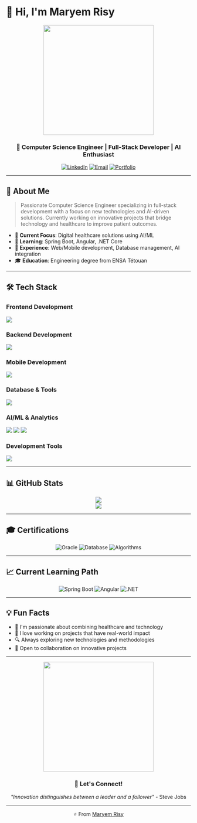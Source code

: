 # 👋 Hi, I'm Maryem Risy

<div align="center">
  <img src="https://user-images.githubusercontent.com/74038190/221352975-94759904-aa4c-4032-a8ab-b546efb9c478.gif" width="300"/>
</div>

<h3 align="center">🚀 Computer Science Engineer | Full-Stack Developer | AI Enthusiast</h3>

<div align="center">
  
  [![LinkedIn](https://img.shields.io/badge/-LinkedIn-0077B5?style=for-the-badge&logo=linkedin&logoColor=white)](https://linkedin.com/in/maryem%20risy)
  [![Email](https://img.shields.io/badge/-Email-D14836?style=for-the-badge&logo=gmail&logoColor=white)](mailto:maryem.risy@gmail.com)
  [![Portfolio](https://img.shields.io/badge/-Portfolio-000000?style=for-the-badge&logo=portfolio&logoColor=white)](#)
  
</div>

---

## 🎯 About Me

> Passionate Computer Science Engineer specializing in full-stack development with a focus on new technologies and AI-driven solutions. Currently working on innovative projects that bridge technology and healthcare to improve patient outcomes.

- 🔭 **Current Focus**: Digital healthcare solutions using AI/ML
- 🌱 **Learning**: Spring Boot, Angular, .NET Core
- 💼 **Experience**: Web/Mobile development, Database management, AI integration
- 🎓 **Education**: Engineering degree from ENSA Tétouan

---

## 🛠️ Tech Stack

### **Frontend Development**
<div align="left">
  <img src="https://skillicons.dev/icons?i=html,css,js,bootstrap,angular" />
</div>

### **Backend Development**
<div align="left">
  <img src="https://skillicons.dev/icons?i=php,laravel,python,django,java,spring" />
</div>

### **Mobile Development**
<div align="left">
  <img src="https://skillicons.dev/icons?i=flutter,dart,androidstudio" />
</div>

### **Database & Tools**
<div align="left">
  <img src="https://skillicons.dev/icons?i=mysql,postgresql,mongodb,oracle" />
</div>

### **AI/ML & Analytics**
<div align="left">
  <img src="https://skillicons.dev/icons?i=python,tensorflow" />
  <img src="https://img.shields.io/badge/Google%20ML%20Kit-4285F4?style=for-the-badge&logo=google&logoColor=white" />
  <img src="https://img.shields.io/badge/Power%20BI-F2C811?style=for-the-badge&logo=powerbi&logoColor=black" />
</div>

### **Development Tools**
<div align="left">
  <img src="https://skillicons.dev/icons?i=vscode,git,github,gitlab,linux" />
</div>

---

## 📊 GitHub Stats

<div align="center">
  <img src="https://github-readme-stats.vercel.app/api?username=Maryem-Risy&show_icons=true&theme=radical&hide_border=true" />
</div>


<div align="center">
  <img src="https://github-readme-stats.vercel.app/api/top-langs/?username=Maryem-Risy&layout=compact&theme=radical&hide_border=true" />
</div>

---

## 🎓 Certifications

<div align="center">
  
  ![Oracle](https://img.shields.io/badge/Oracle-PL%2FSQL%20Certified-FF0000?style=for-the-badge&logo=oracle&logoColor=white)
  ![Database](https://img.shields.io/badge/Database-SQL%20Implementation-4479A1?style=for-the-badge&logo=mysql&logoColor=white)
  ![Algorithms](https://img.shields.io/badge/Algorithms-Certified-00599C?style=for-the-badge&logo=algorithms&logoColor=white)
  
</div>

---

## 📈 Current Learning Path

<div align="center">
  
  ![Spring Boot](https://img.shields.io/badge/Spring%20Boot-6DB33F?style=for-the-badge&logo=springboot&logoColor=white)
  ![Angular](https://img.shields.io/badge/Angular-DD0031?style=for-the-badge&logo=angular&logoColor=white)
  ![.NET](https://img.shields.io/badge/.NET-512BD4?style=for-the-badge&logo=dotnet&logoColor=white)
  
</div>

---

## 💡 Fun Facts

- 🎯 I'm passionate about combining healthcare and technology
- 🌟 I love working on projects that have real-world impact
- 🔍 Always exploring new technologies and methodologies
- 🤝 Open to collaboration on innovative projects

---

<div align="center">
  <img src="https://user-images.githubusercontent.com/74038190/212741999-016fddbd-617a-4448-8042-0ecf907aea25.gif" width="300"/>
</div>

<div align="center">
  
  ### 💬 Let's Connect!
  
  *"Innovation distinguishes between a leader and a follower"* - Steve Jobs
  
</div>

---

<div align="center">
  ⭐️ From <a href="https://github.com/Maryem-Risy">Maryem Risy</a>
</div>
